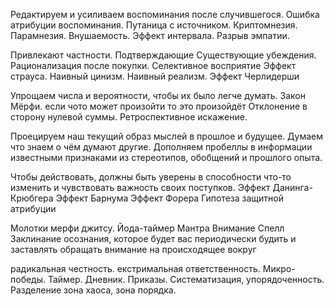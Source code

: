 Редактируем и усиливаем воспоминания после случившегося.
Ошибка атрибуции воспоминания.
Путаница с источником.
Криптомнезия.
Парамнезия. 
Внушаемость.
Эффект интервала.
Разрыв эмпатии.

Привлекают частности. Подтверждающие Существующие убеждения.
Рационализация после покупки.
Селективное восприятие 
Эффект страуса.
Наивный цинизм.
Наивный реализм.
Эффект Черлидерши

Упрощаем числа и вероятности, чтобы их было легче думать.
Закон Мёрфи. если чото может произойти то это произойдёт
Отклонение в сторону нулевой суммы.
Ретроспективное искажение.

Проецируем наш текущий образ мыслей в прошлое и будущее.
Думаем что знаем о чём думают другие.
Дополняем пробеллы в информации известными признаками из стереотипов, обобщений и прошлого опыта.

Чтобы действовать, должны быть уверены в способности что-то изменить и чувствовать важность своих поступков.
Эффект Данинга-Крюбгера
Эффект Барнума 
Эффект Форера
Гипотеза защитной атрибуции

Молотки	мерфи джитсу. 
Йода-таймер
Мантра Внимание Спелл
Заклинание осознания, которое будет вас периодически будить и заставлять обращать внимание на происходящее вокруг

радикальная честность. екстримальная ответственность. Микро-победы. Таймер. Дневник. Приказы.
Систематизация, упорядоченность. Разделение зона хаоса, зона порядка.